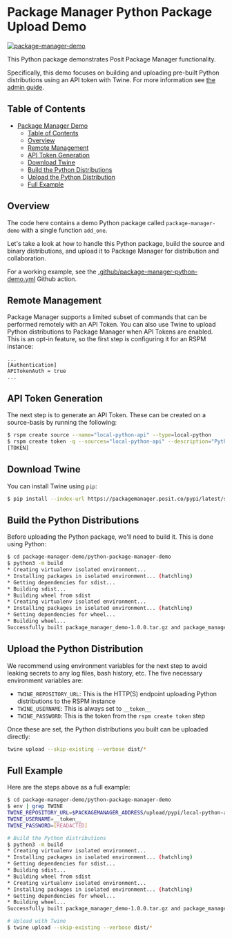 # Package Manager Python Package Upload Demo

[![package-manager-demo](https://github.com/rstudio/package-manager-demo/actions/workflows/package-manager-python-demo.yml/badge.svg)](https://github.com/rstudio/package-manager-demo/actions/workflows/package-manager-python-demo.yml)

This Python package demonstrates Posit Package Manager functionality.

Specifically, this demo focuses on building and uploading pre-built Python distributions using an API token with Twine. For more information see [the admin guide](https://docs.posit.co/rspm/admin/getting-started/configuration/).

## Table of Contents

- [Package Manager Demo](#package-manager-demo)
    - [Table of Contents](#table-of-contents)
    - [Overview](#overview)
    - [Remote Management](#remote-management)
    - [API Token Generation](#api-token-generation)
    - [Download Twine](#download-twine)
    - [Build the Python Distributions](#build-the-python-distributions)
    - [Upload the Python Distribution](#upload-the-python-distribution)
    - [Full Example](#full-example)

## Overview

The code here contains a demo Python package called `package-manager-demo` with a single function `add_one`.

Let's take a look at how to handle this Python package, build the source and binary distributions, and upload it to
Package Manager for distribution and collaboration.

For a working example, see the [.github/package-manager-python-demo.yml](.github/workflows/package-manager-python-demo.yml) Github action.

## Remote Management

Package Manager supports a limited subset of commands that can be performed remotely with an API Token. You can also use
Twine to upload Python distributions to Package Manager when API Tokens are enabled. This is an
opt-in feature, so the first step is configuring it for an RSPM instance:

```gcfg
...
[Authentication]
APITokenAuth = true
...
```

## API Token Generation

The next step is to generate an API Token. These can be created on a source-basis by running the following:

```bash
$ rspm create source --name="local-python-api" --type=local-python
$ rspm create token -q --sources="local-python-api" --description="Python source that contains remotely uploaded packages"
[TOKEN]
```

## Download Twine

You can install Twine using `pip`:

```bash
$ pip install --index-url https://packagemanager.posit.co/pypi/latest/simple twine 
```

## Build the Python Distributions

Before uploading the Python package, we'll need to build it. This is done using Python:

```bash
$ cd package-manager-demo/python-package-manager-demo
$ python3 -m build
* Creating virtualenv isolated environment...
* Installing packages in isolated environment... (hatchling)
* Getting dependencies for sdist...
* Building sdist...
* Building wheel from sdist
* Creating virtualenv isolated environment...
* Installing packages in isolated environment... (hatchling)
* Getting dependencies for wheel...
* Building wheel...
Successfully built package_manager_demo-1.0.0.tar.gz and package_manager_demo-1.0.0-py3-none-any.whl
```

## Upload the Python Distribution

We recommend using environment variables for the next step to avoid leaking secrets to
any log files, bash history, etc. The five necessary environment variables are:

- `TWINE_REPOSITORY_URL`: This is the HTTP(S) endpoint uploading Python distributions to the RSPM instance
- `TWINE_USERNAME`: This is always set to `__token__`
- `TWINE_PASSWORD`: This is the token from the `rspm create token` step

Once these are set, the Python distributions you built can be uploaded directly:

```bash
twine upload --skip-existing --verbose dist/*
```

## Full Example

Here are the steps above as a full example:

```bash
$ cd package-manager-demo/python-package-manager-demo
$ env | grep TWINE
TWINE_REPOSITORY_URL=$PACKAGEMANAGER_ADDRESS/upload/pypi/local-python-api
TWINE_USERNAME=__token__
TWINE_PASSWORD=[READACTED]

# Build the Python distributions
$ python3 -m build
* Creating virtualenv isolated environment...
* Installing packages in isolated environment... (hatchling)
* Getting dependencies for sdist...
* Building sdist...
* Building wheel from sdist
* Creating virtualenv isolated environment...
* Installing packages in isolated environment... (hatchling)
* Getting dependencies for wheel...
* Building wheel...
Successfully built package_manager_demo-1.0.0.tar.gz and package_manager_demo-1.0.0-py3-none-any.whl

# Upload with Twine
$ twine upload --skip-existing --verbose dist/*
```
